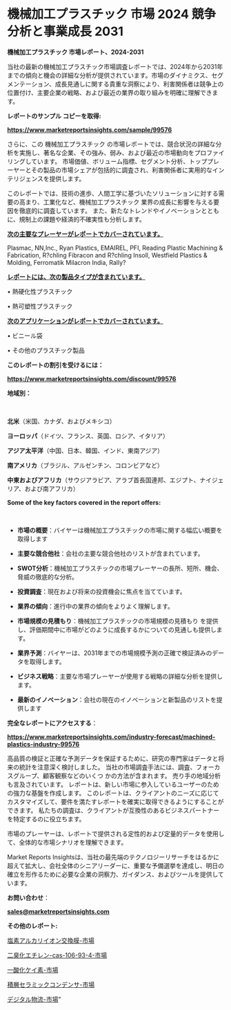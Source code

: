 # 機械加工プラスチック 市場 2024 競争分析と事業成長 2031

<strong>機械加工プラスチック 市場レポート、2024-2031</strong>

当社の最新の機械加工プラスチック市場調査レポートでは、2024年から2031年までの傾向と機会の詳細な分析が提供されています。市場のダイナミクス、セグメンテーション、成長見通しに関する貴重な洞察により、利害関係者は競争上の位置付け、主要企業の戦略、および最近の業界の取り組みを明確に理解できます。



<strong>レポートのサンプル コピーを取得:</strong> <a href=https://www.marketreportsinsights.com/sample/99576>

<strong><u>https://www.marketreportsinsights.com/sample/99576</u></strong></a>

さらに、この 機械加工プラスチック の市場レポートでは、競合状況の詳細な分析を実施し、著名な企業、その強み、弱み、および最近の市場動向をプロファイリングしています。 市場価値、ボリューム指標、セグメント分析、トッププレーヤーとその製品の市場シェアが包括的に調査され、利害関係者に実用的なインテリジェンスを提供します。

このレポートでは、技術の進歩、人間工学に基づいたソリューションに対する需要の高まり、工業化など、機械加工プラスチック 業界の成長に影響を与える要因を徹底的に調査しています。 また、新たなトレンドやイノベーションとともに、規制上の課題や経済的不確実性も分析します。



<strong><u>次の主要なプレーヤーがレポートでカバーされています。</u></strong>

Plasmac, NN,Inc., Ryan Plastics, EMAIREL, PFI, Reading Plastic Machining & Fabrication, R?chling Fibracon and R?chling Insoll, Westfield Plastics & Molding, Ferromatik Milacron India, Rally?



<strong><u><b>レポートには、次の製品タイプが含まれています。</b></u></strong>

• 熱硬化性プラスチック

• 熱可塑性プラスチック



<strong><u><b>次のアプリケーションがレポートでカバーされています。</b></u></strong>

• ビニール袋

• その他のプラスチック製品



<strong><b>このレポートの割引を受けるには：</b></strong>

<a href=https://www.marketreportsinsights.com/discount/99576>

<strong><u>https://www.marketreportsinsights.com/discount/99576</u></strong></a>



<strong>地域別：</strong>

<strong> </strong>



<strong>北米</strong>（米国、カナダ、およびメキシコ）



<strong>ヨーロッパ</strong>（ドイツ、フランス、英国、ロシア、イタリア）



<strong>アジア太平洋</strong>（中国、日本、韓国、インド、東南アジア）



<strong>南アメリカ</strong>（ブラジル、アルゼンチン、コロンビアなど）



<strong>中東およびアフリカ</strong>（サウジアラビア、アラブ首長国連邦、エジプト、ナイジェリア、および南アフリカ）



<strong>Some of the key factors covered in the report offers:</strong>

<strong> </strong>
<ul>
  <li>

<strong>市場の概要</strong>：バイヤーは機械加工プラスチックの市場に関する幅広い概要を取得します</li>
  <li>

<strong>主要な競合他社</strong>：会社の主要な競合他社のリストが含まれています。</li>
  <li>

<strong>SWOT分析</strong>：機械加工プラスチックの市場プレーヤーの長所、短所、機会、脅威の徹底的な分析。</li>
  <li>

<strong>投資調査</strong>：現在および将来の投資機会に焦点を当てています。</li>
  <li>

<strong>業界の傾向</strong>：進行中の業界の傾向をよりよく理解します。</li>
  <li>

<strong>市場規模の見積もり</strong>：機械加工プラスチックの市場規模の見積もり を提供し、評価期間中に市場がどのように成長するかについての見通しも提供します。</li>
  <li>

<strong>業界予測</strong>：バイヤーは、2031年までの市場規模予測の正確で検証済みのデータを取得します。</li>
  <li>

<strong>ビジネス戦略</strong>：主要な市場プレーヤーが使用する戦略の詳細な分析を提供します。</li>
  <li>

<strong>最新のイノベーション</strong>：会社の現在のイノベーションと新製品のリストを提供します</li>
</ul>


<strong>完全なレポートにアクセスする</strong>：

<a href=https://www.marketreportsinsights.com/industry-forecast/machined-plastics-industry-99576>

<strong><u>https://www.marketreportsinsights.com/industry-forecast/machined-plastics-industry-99576</u></strong></a>

高品質の検証と正確な予測データを保証するために、研究の専門家はデータと将来の統計を注意深く検討しました。 当社の市場調査手法には、調査、フォーカスグループ、顧客観察などのいくつ かの方法が含まれます。 売り手の地域分析も言及されています。 レポートは、新しい市場に参入しているユーザーのための強力な基盤を作成します。 このレポートは、クライアントのニーズに応じてカスタマイズして、要件を満たすレポートを確実に取得できるようにすることができます。 私たちの調査は、クライアントが互換性のあるビジネスパートナーを特定するのに役立ちます。

市場のプレーヤーは、レポートで提供される定性的および定量的データを使用して、全体的な市場シナリオを理解できます。

Market Reports Insightsは、当社の最先端のテクノロジーリサーチをはるかに超えて拡大し、会社全体のシニアリーダーに、重要な予備選挙を達成し、明日の確立を形作るために必要な企業の洞察力、ガイダンス、およびツールを提供しています。



<strong><b>お問い合わせ</b></strong>：

<a href=mailto:sales@marketreportsinsights.com>

<strong><u>sales@marketreportsinsights.com</u></strong></a>



<strong>その他のレポート:</strong>

<a href=https://www.linkedin.com/pulse/塩素アルカリイオン交換膜-市場-2023-総合分析と事業成長戦略-2030-ekzhc/>塩素アルカリイオン交換膜-市場</a>

<a href=https://www.linkedin.com/pulse/二臭化エチレン-cas-106-93-4-市場-2023-新興市場-将来の動向と市場需要-2030-pr-news-hub-1ooif/>二臭化エチレン-cas-106-93-4-市場</a>

<a href=https://www.linkedin.com/pulse/一酸化ケイ素-市場-2023-収益と成長ドライバー-2030-analytics-achievers-24-analysis-nqhbf/>一酸化ケイ素-市場</a>

<a href=https://www.linkedin.com/pulse/積層セラミックコンデンサ-市場-2023-年のダイナミクスとビジネストレンド-2030-pr-news-hub-kzhvf/>積層セラミックコンデンサ-市場</a>

<a href=https://www.linkedin.com/pulse/デジタル物流-市場-2023-推進要因と成長機会-2030-consumer-connection-collective-360-tvytf/>デジタル物流-市場</a>"
